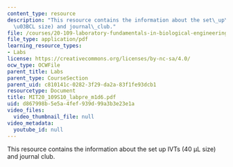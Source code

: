 ```yaml
---
content_type: resource
description: "This resource contains the information about the set\_up\_IVTs (40\_\
  \u03BCL size) and journal\_club."
file: /courses/20-109-laboratory-fundamentals-in-biological-engineering-spring-2010/d867998b5e5a4fef939d99a3b3e23e1a_MIT20_109S10_labpre_m1d6.pdf
file_type: application/pdf
learning_resource_types:
- Labs
license: https://creativecommons.org/licenses/by-nc-sa/4.0/
ocw_type: OCWFile
parent_title: Labs
parent_type: CourseSection
parent_uid: c810141c-0282-3f29-da2a-83f1fe93dcb1
resourcetype: Document
title: MIT20_109S10_labpre_m1d6.pdf
uid: d867998b-5e5a-4fef-939d-99a3b3e23e1a
video_files:
  video_thumbnail_file: null
video_metadata:
  youtube_id: null
---
```

This resource contains the information about the set up IVTs (40 μL size) and journal club.